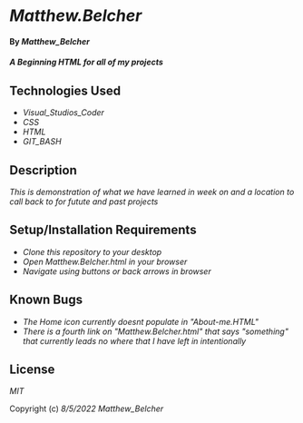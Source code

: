 # _Matthew.Belcher_

#### By _Matthew_Belcher_

#### _A Beginning HTML for all of my projects_

## Technologies Used

* _Visual_Studios_Coder_
* _CSS_
* _HTML_
* _GIT_BASH_

## Description

_This is demonstration of what we have learned in week on and a location to call back to for futute and past projects_

## Setup/Installation Requirements

* _Clone this repository to your desktop_
* _Open Matthew.Belcher.html in your browser_
* _Navigate using buttons or back arrows in browser_

## Known Bugs

* _The Home icon currently doesnt populate in "About-me.HTML"_
* _There is a fourth link on "Matthew.Belcher.html" that says "something" that currently leads no where that I have left in intentionally_


## License

_MIT_

Copyright (c) _8/5/2022_ _Matthew_Belcher_